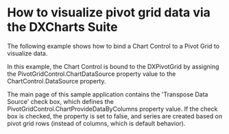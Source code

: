 # How to visualize pivot grid data via the DXCharts Suite


<p>The following example shows how to bind a Chart Control to a Pivot Grid to visualize data.</p><p>In this example, the Chart Control is bound to the DXPivotGrid by assigning the PivotGridControl.ChartDataSource property value to the ChartControl.DataSource property.</p><p>The main page of this sample application contains the 'Transpose Data Source' check box, which defines the PivotGridControl.ChartProvideDataByColumns property value. If the check box is checked, the property is set to false, and series are created based on pivot grid rows (instead of columns, which is default behavior).</p><p><br />
</p>

<br/>


